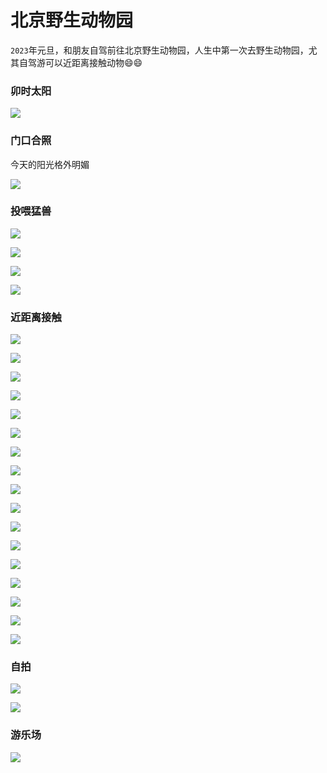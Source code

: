 # 北京野生动物园

`2023`年元旦，和朋友自驾前往北京野生动物园，人生中第一次去野生动物园，尤其自驾游可以近距离接触动物😄😄

### 卯时太阳

![](https://2.z.wiki/autoupload/20230102/MfX8.3024X4032-IMG_1885%202.JPG)

### 门口合照

今天的阳光格外明媚

![](https://4.z.wiki/autoupload/20230102/hG2v.3072X4096-IMG_2195.JPG)

### 投喂猛兽

![](https://5.z.wiki/autoupload/20230102/KjtO.4032X3024-IMG_2183.JPG)

![](https://4.z.wiki/autoupload/20230102/JNW4.3024X4032-IMG_2202%202.JPG)

![](https://0.z.wiki/autoupload/20230102/9Nu4.3024X4032-IMG_2137%202.JPG)

![](https://5.z.wiki/autoupload/20230102/LcTD.3024X4032-IMG_2165%202.JPG)

### 近距离接触

![](https://6.z.wiki/autoupload/20230102/LQoa.3646X3008-IMG_2179.jpg)

![](https://3.z.wiki/autoupload/20230102/kZi9.2777X3471-IMG_2175%202.jpg)

![](https://9.z.wiki/autoupload/20230102/IJgn.3024X4032-IMG_2176%202.JPG)

![](https://2.z.wiki/autoupload/20230102/kC6M.3024X4032-IMG_2182.JPG)

![](https://6.z.wiki/autoupload/20230102/HDKu.3024X4032-IMG_2196%202.JPG)

![](https://1.z.wiki/autoupload/20230102/jJmE.4032X3024-IMG_2197%202.JPG)

![](https://1.z.wiki/autoupload/20230102/yTHE.4032X3024-IMG_2207.JPG)

![](https://3.z.wiki/autoupload/20230102/wnYF.4032X3024-IMG_2211%202.JPG)

![](https://1.z.wiki/autoupload/20230102/qimJ.3024X4032-IMG_1920.JPG)

![](https://5.z.wiki/autoupload/20230102/tkb1.3024X4032-IMG_1944%202.JPG)

![](https://9.z.wiki/autoupload/20230102/7bsp.3024X4032-IMG_1928%202.JPG)

![](https://9.z.wiki/autoupload/20230102/DakS.3024X4032-IMG_2208%202.JPG)

![](https://7.z.wiki/autoupload/20230102/E7Se.3024X4032-IMG_2099%202.JPG)

![](https://9.z.wiki/autoupload/20230102/f8qg.3024X4032-IMG_1964%202.JPG)

![](https://7.z.wiki/autoupload/20230102/e05U.3024X4032-IMG_2167%202.JPG)

![](https://3.z.wiki/autoupload/20230102/iSTG.3024X4032-IMG_1947%202.JPG)

![](https://6.z.wiki/autoupload/20230102/TxpO.IMG_2200.HEIC.jpg)

### 自拍

![](https://7.z.wiki/autoupload/20230102/d87K.2880X2880-IMG_2198%202.JPG)

![](https://4.z.wiki/autoupload/20230102/ik7f.2784X3712-IMG_2201%202.JPG)

### 游乐场

![](https://2.z.wiki/autoupload/20230102/h4Xo.4032X3024-IMG_2188.JPG)

